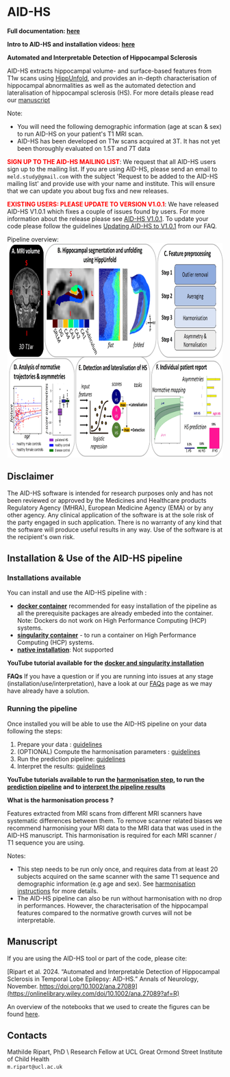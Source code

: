 # AID-HS

**Full documentation: [here](https://aid-hs.readthedocs.io/en/latest/index.html)**

**Intro to AID-HS and installation videos: [here]()**

**Automated and Interpretable Detection of Hippocampal Sclerosis**

AID-HS extracts hippocampal volume- and surface-based features from T1w scans using [HippUnfold](https://hippunfold.readthedocs.io/en/latest/), and provides an in-depth characterisation of hippocampal abnormalities as well as the automated detection and lateralisation of hippocampal sclerosis (HS). 
For more details please read our [manuscript](https://onlinelibrary.wiley.com/doi/10.1002/ana.27089?af=R)

Note: 
- You will need the following demographic information (age at scan & sex) to run AID-HS on your patient's T1 MRI scan.
- AID-HS has been developed on T1w scans acquired at 3T. It has not yet been thoroughly evaluated on 1.5T and 7T data

**<span style="color: red;">SIGN UP TO THE AID-HS MAILING LIST</span>**:
We request that all AID-HS users sign up to the mailing list. If you are using AID-HS, please send an email to `meld.study@gmail.com` with the subject 'Request to be added to the AID-HS mailing list' and provide use with your name and institute. This will ensure that we can update you about bug fixs and new releases. 

**<span style="color: red;">EXISTING USERS: PLEASE UPDATE TO VERSION V1.0.1</span>**:
We have released AID-HS V1.0.1 which fixes a couple of issues found by users. For more information about the release please see [AID-HS V1.0.1](https://github.com/MELDProject/AID-HS/releases/tag/v1.0.1). To update your code please follow the guidelines [Updating AID-HS to V1.0.1](https://aid-hs.readthedocs.io/en/latest/FAQs.html#Updating-AID-HS-to-V1.0.1) from our FAQ.


Pipeline overview:\
<img src="https://raw.githubusercontent.com//MELDProject/AID-HS/main/docs/images/overview_pipeline.jpg " height="500" />

## Disclaimer

The AID-HS software is intended for research purposes only and has not been reviewed or approved by the Medicines and Healthcare products Regulatory Agency (MHRA), European Medicine Agency (EMA) or by any other agency. Any clinical application of the software is at the sole risk of the party engaged in such application. There is no warranty of any kind that the software will produce useful results in any way. Use of the software is at the recipient's own risk.

## Installation & Use of the AID-HS pipeline

### Installations available 
You can install and use the AID-HS pipeline with :
- [**docker container**](https://aid-hs.readthedocs.io/en/latest/install_docker.html) recommended for easy installation of the pipeline as all the prerequisite packages are already embeded into the container. Note: Dockers do not work on High Performance Computing (HCP) systems.
- [**singularity container**](https://aid-hs.readthedocs.io/en/latest/install_singularity.html) - to run a container on High Performance Computing (HCP) systems. 
- [**native installation**](https://aid-hs.readthedocs.io/en/latest/install_native.html): Not supported 

**YouTube tutorial available for the [docker and singularity installation](https://www.youtube.com/watch?v=RRAET7r05ys&t=11s&ab_channel=MELDproject)**

**FAQs** 
If you have a question or if you are running into issues at any stage (installation/use/interpretation), have a look at our [FAQs](https://aid-hs.readthedocs.io/en/latest/FAQs.html) page as we may have already have a solution. 


### Running the pipeline 
Once installed you will be able to use the AID-HS pipeline on your data following the steps:
1. Prepare your data : [guidelines](https://aid-hs.readthedocs.io/en/latest/prepare_data.html)
2. (OPTIONAL) Compute the harmonisation parameters : [guidelines](https://aid-hs.readthedocs.io/en/latest/harmonisation.html)
3. Run the prediction pipeline: [guidelines](https://aid-hs.readthedocs.io/en/latest/run_prediction_pipeline.html)
4. Interpret the results: [guidelines](https://aid-hs.readthedocs.io/en/latest/interpret_results.html)


**YouTube tutorials available to run the [harmonisation step](https://www.youtube.com/watch?v=drMap14Sm6Y&t=12s&ab_channel=MELDproject), to run the [prediction pipeline](https://www.youtube.com/watch?v=VBOdEFMNd2o&t=60s&ab_channel=MELDproject) and to [interpret the pipeline results](https://www.youtube.com/watch?v=FHArq9DdILg&t=37s&ab_channel=MELDproject)**

**What is the harmonisation process ?**

Features extracted from MRI scans from different MRI scanners have systematic differences between them. To remove scanner related biases we recommend harmonising your MRI data to the MRI data that was used in the AID-HS manuscript. This harmonisation is required for each MRI scanner / T1 sequence you are using. 

Notes: 
- This step needs to be run only once, and requires data from at least 20 subjects acquired on the same scanner with the same T1 sequence and demographic information (e.g age and sex). See [harmonisation instructions](https://aid-hs.readthedocs.io/en/latest/harmonisation.html) for more details. 
- The AID-HS pipeline can also be run without harmonisation with no drop in performances. However, the characterisation of the hippocampal features compared to the normative growth curves will not be interpretable.


## Manuscript
If you are using the AID-HS tool or part of the code, please cite:

[Ripart et al. 2024. “Automated and Interpretable Detection of Hippocampal Sclerosis in Temporal Lobe Epilepsy: AID-HS.” Annals of Neurology, November. https://doi.org/10.1002/ana.27089](https://onlinelibrary.wiley.com/doi/10.1002/ana.27089?af=R)

An overview of the notebooks that we used to create the figures can be found [here](figure_notebooks.md).

## Contacts

Mathilde Ripart, PhD \ 
Research Fellow at UCL Great Ormond Street Institute of Child Health \
`m.ripart@ucl.ac.uk` 








